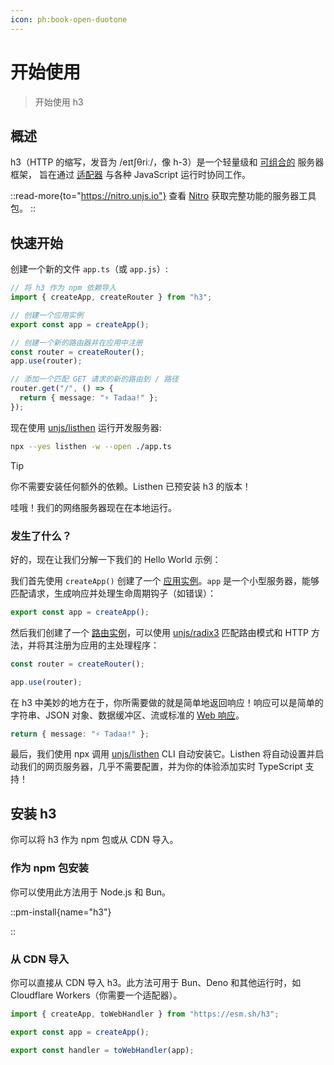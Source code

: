 ```yaml
---
icon: ph:book-open-duotone
---
```


# 开始使用

> 开始使用 h3

## 概述

h3（HTTP 的缩写，发音为 /eɪtʃθriː/，像 h-3）是一个轻量级和 [可组合的](/utils) 服务器框架，
旨在通过 [适配器](/adapters) 与各种 JavaScript 运行时协同工作。

::read-more{to="https://nitro.unjs.io"}
查看 [Nitro](https://nitro.unjs.io) 获取完整功能的服务器工具包。
::

## 快速开始

创建一个新的文件 `app.ts`（或 `app.js`）:

```ts [app.ts]
// 将 h3 作为 npm 依赖导入
import { createApp, createRouter } from "h3";

// 创建一个应用实例
export const app = createApp();

// 创建一个新的路由器并在应用中注册
const router = createRouter();
app.use(router);

// 添加一个匹配 GET 请求的新的路由到 / 路径
router.get("/", () => {
  return { message: "⚡️ Tadaa!" };
});
```

现在使用 [unjs/listhen](https://listhen.unjs.io) 运行开发服务器:

```sh
npx --yes listhen -w --open ./app.ts
```

> [!TIP]
> 你不需要安装任何额外的依赖。Listhen 已预安装 h3 的版本！

哇哦！我们的网络服务器现在在本地运行。

### 发生了什么？

好的，现在让我们分解一下我们的 Hello World 示例：

我们首先使用 `createApp()` 创建了一个 [应用实例](/guide/app)。`app` 是一个小型服务器，能够匹配请求，生成响应并处理生命周期钩子（如错误）：

```ts
export const app = createApp();
```

然后我们创建了一个 [路由实例](/guide/router)，可以使用 [unjs/radix3](https://radix3.unjs.io) 匹配路由模式和 HTTP 方法，并将其注册为应用的主处理程序：

```ts
const router = createRouter();

app.use(router);
```

在 h3 中美妙的地方在于，你所需要做的就是简单地返回响应！响应可以是简单的字符串、JSON 对象、数据缓冲区、流或标准的 [Web 响应](https://developer.mozilla.org/en-US/docs/Web/API/Response/Response)。

```ts
return { message: "⚡️ Tadaa!" };
```

最后，我们使用 npx 调用 [unjs/listhen](https://listhen.unjs.io) CLI 自动安装它。Listhen 将自动设置并启动我们的网页服务器，几乎不需要配置，并为你的体验添加实时 TypeScript 支持！

## 安装 h3

你可以将 h3 作为 npm 包或从 CDN 导入。

### 作为 npm 包安装

你可以使用此方法用于 Node.js 和 Bun。

::pm-install{name="h3"}

::

### 从 CDN 导入

你可以直接从 CDN 导入 h3。此方法可用于 Bun、Deno 和其他运行时，如 Cloudflare Workers（你需要一个适配器）。

```js
import { createApp, toWebHandler } from "https://esm.sh/h3";

export const app = createApp();

export const handler = toWebHandler(app);
```
